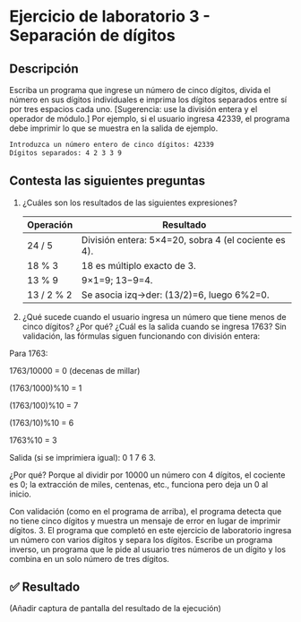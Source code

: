 # Ejercicio de laboratorio 3 - Separación de dígitos

## Descripción

Escriba un programa que ingrese un número de cinco dígitos, divida el número en sus dígitos individuales e imprima los dígitos separados entre sí por tres espacios cada uno. [Sugerencia: use la división entera y el operador de módulo.] Por ejemplo, si el usuario ingresa 42339, el programa debe imprimir lo que se muestra en la salida de ejemplo.

```cmd
Introduzca un número entero de cinco dígitos: 42339
Dígitos separados: 4 2 3 3 9
```

## Contesta las siguientes preguntas

1. ¿Cuáles son los resultados de las siguientes expresiones?

   | Operación  | Resultado |
   | ---------- | --------- |
   | 24 / 5     |     División entera: 5×4=20, sobra 4 (el cociente es 4).      |
   | 18 % 3     |    18 es múltiplo exacto de 3.       |
   | 13 % 9     |      9×1=9; 13−9=4.     |
   | 13 / 2 % 2 |          Se asocia izq→der: (13/2)=6, luego 6%2=0. |

2. ¿Qué sucede cuando el usuario ingresa un número que tiene menos de cinco dígitos? ¿Por qué? ¿Cuál es la salida cuando se ingresa 1763?
Sin validación, las fórmulas siguen funcionando con división entera:

Para 1763:

1763/10000 = 0 (decenas de millar)

(1763/1000)%10 = 1

(1763/100)%10 = 7

(1763/10)%10 = 6

1763%10 = 3

Salida (si se imprimiera igual): 0 1 7 6 3.

¿Por qué? Porque al dividir por 10000 un número con 4 dígitos, el cociente es 0; la extracción de miles, centenas, etc., funciona pero deja un 0 al inicio.

Con validación (como en el programa de arriba), el programa detecta que no tiene cinco dígitos y muestra un mensaje de error en lugar de imprimir dígitos.
3. El programa que completó en este ejercicio de laboratorio ingresa un número con varios dígitos y separa los dígitos. Escribe un programa inverso, un programa que le pide al usuario tres números de un dígito y los combina en un solo número de tres dígitos.

## ✅ Resultado

(Añadir captura de pantalla del resultado de la ejecución)
